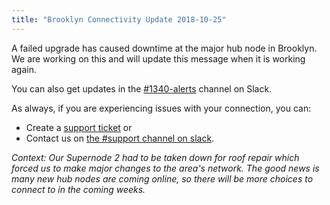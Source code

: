 ```yaml
---
title: "Brooklyn Connectivity Update 2018-10-25"
---
```


A failed upgrade has caused downtime at the major hub node in Brooklyn. We are working on this and will update this message when it is working again.

You can also get updates in the [#1340-alerts](https://nycmesh.slack.com/messages/CBK1FR63A/) channel on Slack.

As always, if you are experiencing issues with your connection, you can:
  - Create a [support ticket](/support) or 
  - Contact us on [the #support channel on slack](https://nycmesh.slack.com/messages/C679UKBUK). 

_Context: Our Supernode 2 had to be taken down for roof repair which forced us to make major changes to the area's network. 
The good news is many new hub nodes are coming online, so there will be more choices to connect to in the coming weeks._ 



